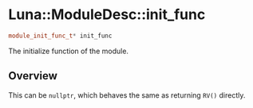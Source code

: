 # Luna::ModuleDesc::init_func

```c++
module_init_func_t* init_func
```

The initialize function of the module. 

## Overview
This can be `nullptr`, which behaves the same as returning `RV()` directly. 


